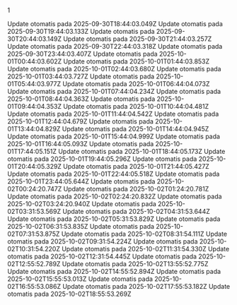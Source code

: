 1

Update otomatis pada 2025-09-30T18:44:03.049Z
Update otomatis pada 2025-09-30T19:44:03.133Z
Update otomatis pada 2025-09-30T20:44:03.149Z
Update otomatis pada 2025-09-30T21:44:03.257Z
Update otomatis pada 2025-09-30T22:44:03.318Z
Update otomatis pada 2025-09-30T23:44:03.407Z
Update otomatis pada 2025-10-01T00:44:03.602Z
Update otomatis pada 2025-10-01T01:44:03.853Z
Update otomatis pada 2025-10-01T02:44:03.680Z
Update otomatis pada 2025-10-01T03:44:03.727Z
Update otomatis pada 2025-10-01T05:44:03.977Z
Update otomatis pada 2025-10-01T06:44:04.073Z
Update otomatis pada 2025-10-01T07:44:04.234Z
Update otomatis pada 2025-10-01T08:44:04.363Z
Update otomatis pada 2025-10-01T09:44:04.353Z
Update otomatis pada 2025-10-01T10:44:04.481Z
Update otomatis pada 2025-10-01T11:44:04.542Z
Update otomatis pada 2025-10-01T12:44:04.679Z
Update otomatis pada 2025-10-01T13:44:04.829Z
Update otomatis pada 2025-10-01T14:44:04.945Z
Update otomatis pada 2025-10-01T15:44:04.999Z
Update otomatis pada 2025-10-01T16:44:05.093Z
Update otomatis pada 2025-10-01T17:44:05.151Z
Update otomatis pada 2025-10-01T18:44:05.173Z
Update otomatis pada 2025-10-01T19:44:05.296Z
Update otomatis pada 2025-10-01T20:44:05.329Z
Update otomatis pada 2025-10-01T21:44:05.427Z
Update otomatis pada 2025-10-01T22:44:05.518Z
Update otomatis pada 2025-10-01T23:44:05.644Z
Update otomatis pada 2025-10-02T00:24:20.747Z
Update otomatis pada 2025-10-02T01:24:20.781Z
Update otomatis pada 2025-10-02T02:24:20.832Z
Update otomatis pada 2025-10-02T03:24:20.940Z
Update otomatis pada 2025-10-02T03:31:53.569Z
Update otomatis pada 2025-10-02T04:31:53.644Z
Update otomatis pada 2025-10-02T05:31:53.829Z
Update otomatis pada 2025-10-02T06:31:53.835Z
Update otomatis pada 2025-10-02T07:31:53.875Z
Update otomatis pada 2025-10-02T08:31:54.111Z
Update otomatis pada 2025-10-02T09:31:54.224Z
Update otomatis pada 2025-10-02T10:31:54.220Z
Update otomatis pada 2025-10-02T11:31:54.330Z
Update otomatis pada 2025-10-02T12:31:54.445Z
Update otomatis pada 2025-10-02T12:55:52.789Z
Update otomatis pada 2025-10-02T13:55:52.775Z
Update otomatis pada 2025-10-02T14:55:52.894Z
Update otomatis pada 2025-10-02T15:55:53.013Z
Update otomatis pada 2025-10-02T16:55:53.086Z
Update otomatis pada 2025-10-02T17:55:53.182Z
Update otomatis pada 2025-10-02T18:55:53.269Z